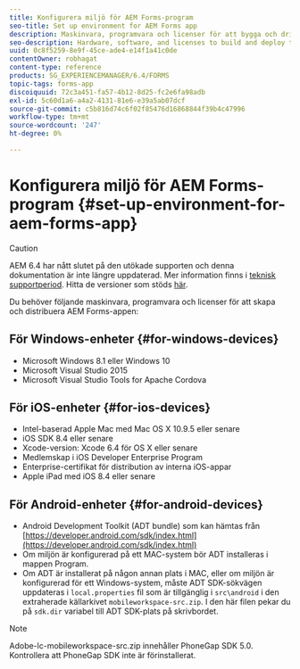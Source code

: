 ```yaml
---
title: Konfigurera miljö för AEM Forms-program
seo-title: Set up environment for AEM Forms app
description: Maskinvara, programvara och licenser för att bygga och driftsätta AEM Forms-appen.
seo-description: Hardware, software, and licenses to build and deploy the AEM Forms app.
uuid: 0c8f5259-8e9f-45ce-ade4-e14f1a41c0de
contentOwner: robhagat
content-type: reference
products: SG_EXPERIENCEMANAGER/6.4/FORMS
topic-tags: forms-app
discoiquuid: 72c3a451-fa57-4b12-8d25-fc2e6fa98adb
exl-id: 5c60d1a6-a4a2-4131-81e6-e39a5ab07dcf
source-git-commit: c5b816d74c6f02f85476d16868844f39b4c47996
workflow-type: tm+mt
source-wordcount: '247'
ht-degree: 0%

---
```


# Konfigurera miljö för AEM Forms-program {#set-up-environment-for-aem-forms-app}

>[!CAUTION]
>
>AEM 6.4 har nått slutet på den utökade supporten och denna dokumentation är inte längre uppdaterad. Mer information finns i [teknisk supportperiod](https://helpx.adobe.com/support/programs/eol-matrix.html). Hitta de versioner som stöds [här](https://experienceleague.adobe.com/docs/).

Du behöver följande maskinvara, programvara och licenser för att skapa och distribuera AEM Forms-appen:

## För Windows-enheter {#for-windows-devices}

* Microsoft Windows 8.1 eller Windows 10
* Microsoft Visual Studio 2015
* Microsoft Visual Studio Tools for Apache Cordova

## För iOS-enheter {#for-ios-devices}

* Intel-baserad Apple Mac med Mac OS X 10.9.5 eller senare
* iOS SDK 8.4 eller senare
* Xcode-version: Xcode 6.4 för OS X eller senare
* Medlemskap i iOS Developer Enterprise Program
* Enterprise-certifikat för distribution av interna iOS-appar
* Apple iPad med iOS 8.4 eller senare

## För Android-enheter {#for-android-devices}

* Android Development Toolkit (ADT bundle) som kan hämtas från [https://developer.android.com/sdk/index.html](https://developer.android.com/sdk/index.html)
* Om miljön är konfigurerad på ett MAC-system bör ADT installeras i mappen Program.
* Om ADT är installerat på någon annan plats i MAC, eller om miljön är konfigurerad för ett Windows-system, måste ADT SDK-sökvägen uppdateras i `local.properties` fil som är tillgänglig i `src\android` i den extraherade källarkivet `mobileworkspace-src.zip`. I den här filen pekar du på `sdk.dir` variabel till ADT SDK-plats på skrivbordet.

>[!NOTE]
>
>Adobe-lc-mobileworkspace-src.zip innehåller PhoneGap SDK 5.0. Kontrollera att PhoneGap SDK inte är förinstallerat.
